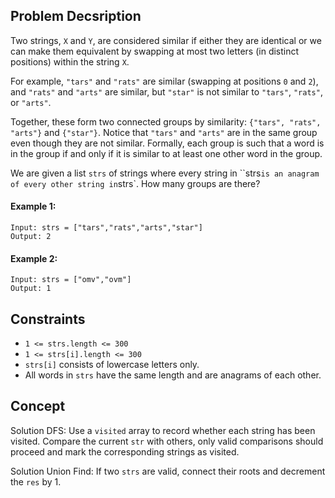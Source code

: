 ## Problem Decsription

Two strings, `X` and `Y`, are considered similar if either they are identical or we can make them equivalent by swapping at most two letters (in distinct positions) within the string `X`.

For example, `"tars"` and `"rats"` are similar (swapping at positions `0` and `2`), and `"rats"` and `"arts"` are similar, but `"star"` is not similar to `"tars"`, `"rats"`, or `"arts"`.

Together, these form two connected groups by similarity: `{"tars", "rats", "arts"}` and `{"star"}`.  Notice that `"tars"` and `"arts"` are in the same group even though they are not similar.  Formally, each group is such that a word is in the group if and only if it is similar to at least one other word in the group.

We are given a list `strs` of strings where every string in ``strs` is an anagram of every other string in `strs`. How many groups are there?

#### Example 1:
```plaintext
Input: strs = ["tars","rats","arts","star"]
Output: 2
```
#### Example 2:
```plaintext
Input: strs = ["omv","ovm"]
Output: 1
``` 

## Constraints

- `1 <= strs.length <= 300`
- `1 <= strs[i].length <= 300`
- `strs[i]` consists of lowercase letters only.
- All words in `strs` have the same length and are anagrams of each other.

## Concept
Solution DFS:
Use a `visited` array to record whether each string has been visited. Compare the current `str` with others, only valid comparisons should proceed and mark the corresponding strings as visited.

Solution Union Find:
If two `strs` are valid, connect their roots and decrement the `res` by 1.
